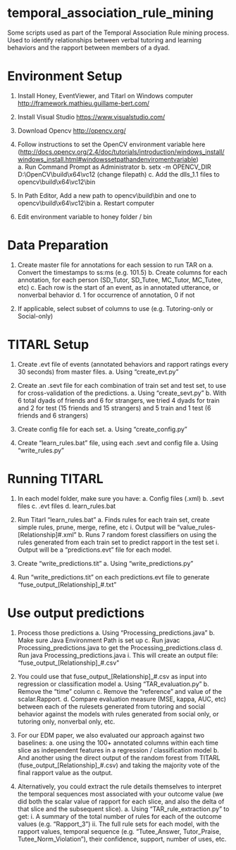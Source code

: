 # temporal_association_rule_mining
Some scripts used as part of the Temporal Association Rule mining process. Used to identify relationships between verbal tutoring and learning behaviors and the rapport between members of a dyad.


<h1>Environment Setup</h1>

1.	Install Honey, EventViewer, and Titarl on Windows computer
http://framework.mathieu.guillame-bert.com/

2.	Install Visual Studio 
https://www.visualstudio.com/

3.	Download Opencv
http://opencv.org/

4.	Follow instructions to set the OpenCV environment variable here (http://docs.opencv.org/2.4/doc/tutorials/introduction/windows_install/windows_install.html#windowssetpathandenviromentvariable)		
a.	Run Command Prompt as Administrator
b.	setx -m OPENCV_DIR D:\OpenCV\build\x64\vc12 (change filepath)
c.	Add the dlls_1.1 files to opencv\build\x64\vc12\bin

5.	In Path Editor, Add a new path to opencv\build\bin and one to opencv\build\x64\vc12\bin
a.	Restart computer

6.	Edit environment variable to honey folder / bin




<h1>Data Preparation</h1>

1.	Create master file for annotations for each session to run TAR on
a.	Convert the timestamps to ss:ms (e.g. 101.5)
b.	Create columns for each annotation, for each person (SD_Tutor, SD_Tutee, MC_Tutor, MC_Tutee, etc)
c.	Each row is the start of an event, as in annotated utterance, or nonverbal behavior
d.	1 for occurrence of annotation, 0 if not

2.	If applicable, select subset of columns to use (e.g. Tutoring-only or Social-only)





<h1>TITARL Setup</h1>

1.	Create .evt file of events (annotated behaviors and rapport ratings every 30 seconds) from master files.
a.	Using “create_evt.py”

2.	Create an .sevt file for each combination of train set and test set, to use for cross-validation of the predictions.
a.	Using “create_sevt.py”
b.	With 6 total dyads of friends and 6 for strangers, we tried 4 dyads for train and 2 for test (15 friends and 15 strangers) and 5 train and 1 test (6 friends and 6 strangers)

3.	Create config file for each set.
a.	Using “create_config.py”

4.	Create “learn_rules.bat” file, using each .sevt and config file
a.	Using “write_rules.py”



<h1>Running TITARL</h1>

1.	In each model folder, make sure you have:
a.	Config files (.xml)
b.	.sevt files
c.	.evt files
d.	learn_rules.bat

2.	Run Titarl “learn_rules.bat”
a.	Finds rules for each train set, create simple rules, prune, merge, refine, etc
i.	Output will be “value_rules-[Relationship]#.xml”
b.	Runs 7 random forest classifiers on using the rules generated from each train set to predict rapport in the test set
i.	Output will be a “predictions.evt” file for each model.

3.	Create “write_predictions.tit” 
a.	Using “write_predictions.py”

4.	Run “write_predictions.tit” on each predictions.evt file to generate “fuse_output_[Relationship]_#.txt”




<h1>Use output predictions</h1>

1.	Process those predictions
a.	Using “Processing_predictions.java”
b.	Make sure Java Environment Path is set up
c.	Run javac Processing_predictions.java to get the Processing_predictions.class
d.	Run java Processing_predictions.java
i.	This will create an output file: “fuse_output_[Relationship]_#.csv"

2.	You could use that fuse_output_[Relationship]_#.csv as input into regression or classification model
a.	Using “TAR_evaluation.py”
b.	Remove the “time” column
c.	Remove the “reference” and value of the scalar.Rapport.
d.	Compare evaluation measure (MSE, kappa, AUC, etc) between each of the rulesets generated from tutoring and social behavior against the models with rules generated from social only, or tutoring only, nonverbal only, etc.

3.	For our EDM paper, we also evaluated our approach against two baselines:
a.	one using the 100+ annotated columns within each time slice as independent features in a regression / classification model
b.	And another using the direct output of the random forest from TITARL (fuse_output_[Relationship]_#.csv) and taking the majority vote of the final rapport value as the output. 

4.	Alternatively, you could extract the rule details themselves to interpret the temporal sequences most associated with your outcome value (we did both the scalar value of rapport for each slice, and also the delta of that slice and the subsequent slice).
a.	Using “TAR_rule_extraction.py” to get:
i.	A summary of the total number of rules for each of the outcome values (e.g. “Rapport_3”)
ii.	The full rule sets for each model, with the rapport values, temporal sequence (e.g. “Tutee_Answer, Tutor_Praise, Tutee_Norm_Violation”), their confidence, support, number of uses, etc.
